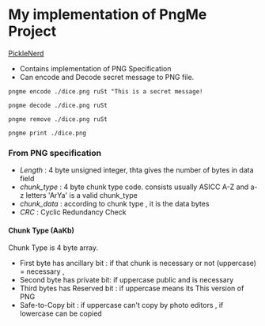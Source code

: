 # My implementation of PngMe Project 


[PickleNerd](https://picklenerd.github.io/pngme_book/introduction.html)

- Contains implementation of PNG Specification
- Can encode and Decode secret message to PNG file. 

```
pngme encode ./dice.png ruSt "This is a secret message!

pngme decode ./dice.png ruSt

pngme remove ./dice.png ruSt

pngme print ./dice.png
```


### From PNG specification

- *Length* : 4 byte unsigned integer, thta gives the number of bytes in data field
- *chunk_type* : 4 byte chunk type code. consists usually ASICC A-Z and a-z letters 'ArYa' is a valid chunk_type
- *chunk_data* : according to chunk type , it is the data bytes
- *CRC* : Cyclic Redundancy Check 


#### Chunk Type (AaKb)
Chunk Type is 4 byte array. 
 - First byte has ancillary bit : if that chunk is necessary or not (uppercase) = necessary , 
 - Second byte has private bit: if uppercase public and is necessary 
 - Third bytes has Reserved bit : if uppercase means its This version of PNG
 - Safe-to-Copy bit : if uppercase can't copy by photo editors , if lowercase can be copied




